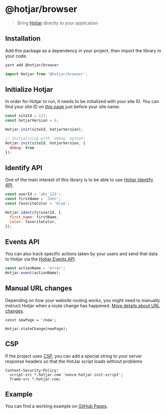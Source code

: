 # @hotjar/browser

> Bring [Hotjar](https://www.hotjar.com/) directly to your application

## Installation

Add this package as a dependency in your project, then import the library in your code.

```bash
yarn add @hotjar/browser
```

```javascript
import Hotjar from '@hotjar/browser';
```

## Initialize Hotjar

In order for Hotjar to run, it needs to be initialized with your site ID.
You can find your site ID on [this page](https://insights.hotjar.com/site/list) just before your site name.

```javascript
const siteId = 123;
const hotjarVersion = 6;

Hotjar.init(siteId, hotjarVersion);

// Initializing with `debug` option:
Hotjar.init(siteId, hotjarVersion, {
  debug: true
});
```

## Identify API

One of the main interest of this library is to be able to use [Hotjar Identify API](https://help.hotjar.com/hc/en-us/articles/360033640653-Identify-API-Reference).

```javascript
const userId = 'abc_123';
const firstName = 'John';
const favoriteColor = 'blue';

Hotjar.identify(userId, {
  first_name: firstName,
  color: favoriteColor,
});
```

## Events API

You can also track specific actions taken by your users and send that data to Hotjar via the [Hotjar Events API]("https://help.hotjar.com/hc/en-us/articles/4405109971095-Events-API-Reference").

```javascript
const actionName = 'error';
Hotjar.event(actionName);
```

## Manual URL changes

Depending on how your website routing works, you might need to manually instruct Hotjar when a route change has happened. [More details about URL changes](https://help.hotjar.com/hc/en-us/articles/360034378534).

```
const newPage = '/new';

Hotjar.stateChange(newPage);
```

## CSP

If the project uses [CSP](https://developer.mozilla.org/en-US/docs/Web/HTTP/CSP), you can add a special string to your server response headers so that the HotJar script loads without problems

```
Content-Security-Policy: 
  script-src *.hotjar.com 'nonce-hotjar-init-script'; 
  frame-src *.hotjar.com;
```

## Example

You can find a working example on [GitHub Pages](https://hotjar.github.io/hotjar-js/).
